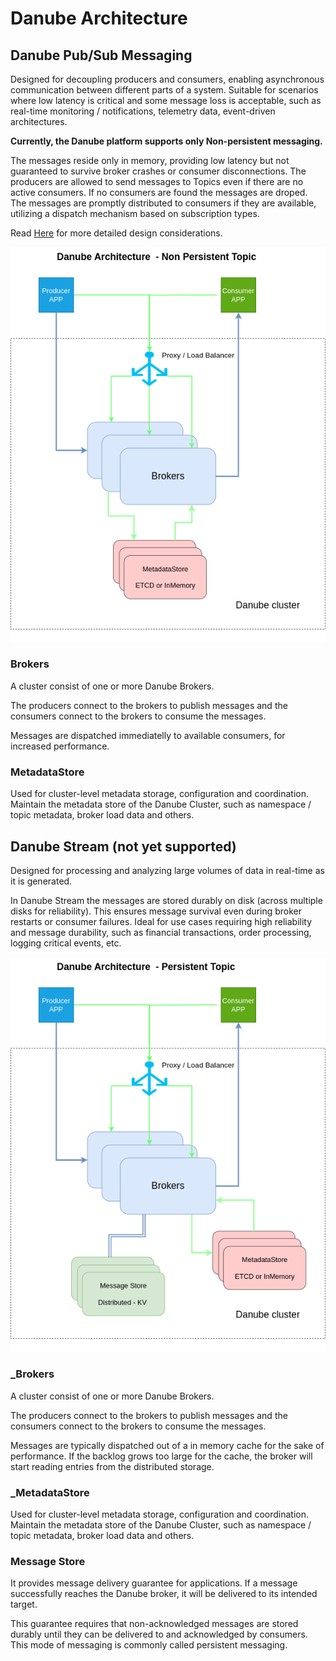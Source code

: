 # Danube Architecture

## Danube Pub/Sub Messaging

Designed for decoupling producers and consumers, enabling asynchronous communication between different parts of a system. Suitable for scenarios where low latency is critical and some message loss is acceptable, such as real-time monitoring / notifications, telemetry data, event-driven architectures.

**Currently, the Danube platform supports only Non-persistent messaging.**

The messages reside only in memory, providing low latency but not guaranteed to survive broker crashes or consumer disconnections.  The producers are allowed to send messages to Topics even if there are no active consumers. If no consumers are found the messages are droped. The messages are promptly distributed to consumers if they are available, utilizing a dispatch mechanism based on subscription types.

Read [Here](./PubSub_messaging_vs_Streaming.md) for more detailed design considerations.

![Danube Stream Architecture](img/Danube_architecture_non_persistent.png "Danube Stream Architecture")

### Brokers

A cluster consist of one or more Danube Brokers.

The producers connect to the brokers to publish messages and the consumers connect to the brokers to consume the messages.

Messages are dispatched immediatelly to available consumers, for increased performance.

### MetadataStore

Used for cluster-level metadata storage, configuration and coordination. Maintain the metadata store of the Danube Cluster, such as namespace / topic metadata, broker load data and others.

## Danube Stream (not yet supported)

Designed for processing and analyzing large volumes of data in real-time as it is generated.

In Danube Stream the messages are stored durably on disk (across multiple disks for reliability). This ensures message survival even during broker restarts or consumer failures. Ideal for use cases requiring high reliability and message durability, such as financial transactions, order processing, logging critical events, etc.

![Danube Stream Architecture](img/Danube_architecture_persistent.png "Danube Stream Architecture")

### _Brokers

A cluster consist of one or more Danube Brokers.

The producers connect to the brokers to publish messages and the consumers connect to the brokers to consume the messages.

Messages are typically dispatched out of a in memory cache for the sake of performance. If the backlog grows too large for the cache, the broker will start reading entries from the distributed storage.

### _MetadataStore

Used for cluster-level metadata storage, configuration and coordination. Maintain the metadata store of the Danube Cluster, such as namespace / topic metadata, broker load data and others.

### Message Store

It provides message delivery guarantee for applications. If a message successfully reaches the Danube broker, it will be delivered to its intended target.

This guarantee requires that non-acknowledged messages are stored durably until they can be delivered to and acknowledged by consumers. This mode of messaging is commonly called persistent messaging.
